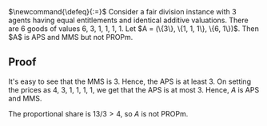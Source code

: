 <span class="invisible">
$\newcommand{\defeq}{:=}$
</span>
Consider a fair division instance with 3 agents having equal entitlements and identical additive valuations.
There are 6 goods of values 6, 3, 1, 1, 1, 1. Let $A = (\{3\}, \{1, 1, 1\}, \{6, 1\})$.
Then $A$ is APS and MMS but not PROPm.

## Proof

It's easy to see that the MMS is 3. Hence, the APS is at least 3.
On setting the prices as 4, 3, 1, 1, 1, 1, we get that the APS is at most 3.
Hence, $A$ is APS and MMS.

The proportional share is $13/3 > 4$, so $A$ is not PROPm.

